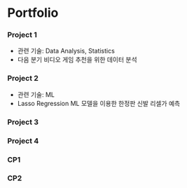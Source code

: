 # Portfolio


### Project 1 
- 관련 기술: Data Analysis, Statistics
- 다음 분기 비디오 게임 추천을 위한 데이터 분석  

### Project 2 
- 관련 기술: ML 
- Lasso Regression ML 모델을 이용한 한정판 신발 리셀가 예측 

### Project 3

### Project 4 

### CP1 

### CP2 
